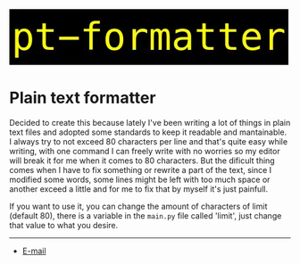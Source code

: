 <img src='./logo.webp' style='text-align: center;'>

# Plain text formatter

Decided to create this because lately I've been writing a lot of things in plain
text files and adopted some standards to keep it readable and mantainable. I always
try to not exceed 80 characters per line and that's quite easy while writing, with
one command I can freely write with no worries so my editor will break it for me
when it comes to 80 characters. But the dificult thing comes when I have to fix something
or rewrite a part of the text, since I modified some words, some lines might be left with
too much space or another exceed a little and for me to fix that by myself it's
just painfull.

If you want to use it, you can change the amount of characters of limit (default 80), there is a
variable in the `main.py` file called 'limit', just change that value to what you
desire.

---

- [E-mail](mailto:rafasc0404@gmail.com)

